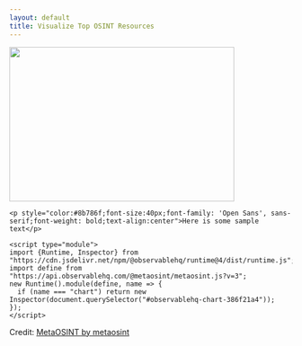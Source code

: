 ```yaml
---
layout: default
title: Visualize Top OSINT Resources
---
```


 <img src="https://github.com/MetaOSINT/MetaOSINT.github.io/blob/main/header.PNG" width="400" height="275">
 
  <body>

    <p style="color:#8b786f;font-size:40px;font-family: 'Open Sans', sans-serif;font-weight: bold;text-align:center">Here is some sample text</p>  

    <script type="module">
    import {Runtime, Inspector} from "https://cdn.jsdelivr.net/npm/@observablehq/runtime@4/dist/runtime.js";
    import define from "https://api.observablehq.com/@metaosint/metaosint.js?v=3";
    new Runtime().module(define, name => {
      if (name === "chart") return new Inspector(document.querySelector("#observablehq-chart-386f21a4"));
    });
    </script>

  </body>

<div id="observablehq-chart-386f21a4"></div>
<p>Credit: <a href="https://observablehq.com/@metaosint/metaosint">MetaOSINT by metaosint</a></p>
